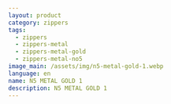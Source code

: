 ```yaml
---
layout: product
category: zippers
tags:
  - zippers
  - zippers-metal
  - zippers-metal-gold
  - zippers-metal-no5
image_main: /assets/img/n5-metal-gold-1.webp
language: en
name: N5 METAL GOLD 1
description: N5 METAL GOLD 1
---
```

